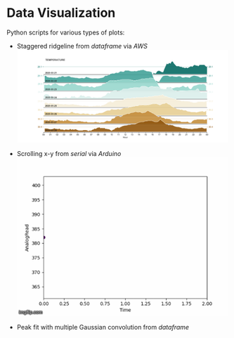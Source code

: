 # Data Visualization
Python scripts for various types of plots:

* Staggered ridgeline from *dataframe* via *AWS* <br />
![Image ridgeline](Temp2.png)

* Scrolling x-y from *serial* via *Arduino* <br />
![Image plotserial](469946.gif)

* Peak fit with multiple Gaussian convolution from *dataframe*

